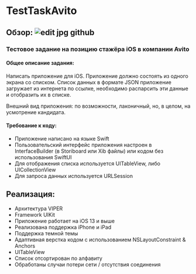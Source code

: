 # TestTaskAvito

## Обзор:  ![edit jpg github](https://user-images.githubusercontent.com/90349622/202041684-ab5c929a-495d-4a59-a8fb-aafd865c27a1.jpg)

### Тестовое задание на позицию стажёра iOS в компании Avito 

#### Общее описание задания:
Написать приложение для iOS.
Приложение должно состоять из одного экрана со списком.
Список данных в формате JSON приложение загружает из интернета по ссылке, необходимо распарсить эти данные и отобразить их в списке. 

Внешний вид приложения: по возможности, лаконичный, но, в целом, на усмотрение кандидата.

#### Требование к коду:
* Приложение написано на языке Swift
* Пользовательский интерфейс приложения настроен
в InterfaceBuilder (в Storiboard или Xib файлы) или кодом без использования SwiftUI
* Для отображения списка используется UITableView, либо UICollectionView
* Для запроса данных используется URLSession  

## Реализация:
* Архитектура VIPER
* Framework UIKit
* Приложение работает на iOS 13 и выше
* Реализована поддержка iPhone и iPad
* Поддержка темной темы
* Адаптивная верстка кодом с использованием NSLayoutConstraint & Anchors
* UITableView
* Список отсортирован по алфавиту
* Обработаны случаи потери сети / отсутствия соединения 
